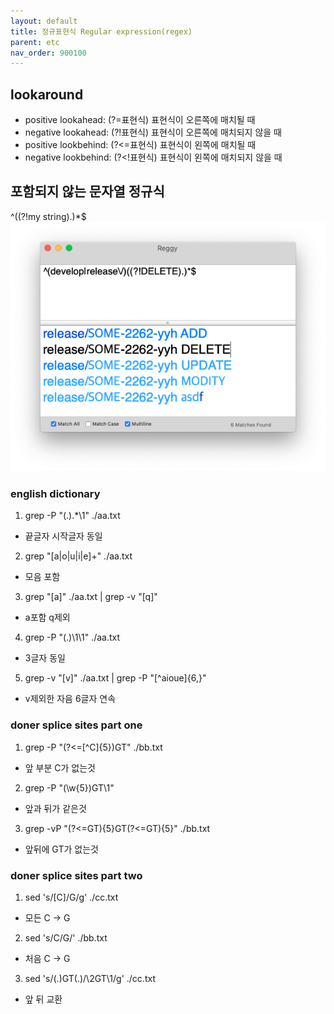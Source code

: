 ```yaml
---
layout: default
title: 정규표현식 Regular expression(regex)
parent: etc
nav_order: 900100
---
```

## lookaround
* positive lookahead: (?=표현식) 표현식이 오른쪽에 매치될 때
* negative lookahead: (?!표현식) 표현식이 오른쪽에 매치되지 않을 때
* positive lookbehind: (?<=표현식) 표현식이 왼쪽에 매치될 때
* negative lookbehind: (?<!표현식) 표현식이 왼쪽에 매치되지 않을 때

## 포함되지 않는 문자열 정규식
^((?!my string).)*$
![](../../attach/regex-look-ahead01.png)

### english dictionary
1. grep -P "(.).*\1" ./aa.txt
- 끝글자 시작글자 동일
2. grep "[a|o|u|i|e]\+" ./aa.txt
- 모음 포함
3. grep "[a]" ./aa.txt | grep -v "[q]"
- a포함 q제외
4. grep -P "(.)\1\1" ./aa.txt
- 3글자 동일
5. grep -v "[v]" ./aa.txt | grep -P "[^aioue]{6,}"
- v제외한 자음 6글자 연속

### doner splice sites part one
1. grep -P "(?<=[^C]{5})GT" ./bb.txt
- 앞 부분 C가 없는것
2. grep -P "(\w{5})GT\1"
- 앞과 뒤가 같은것
3. grep -vP "(?<=GT){5}GT(?<=GT){5}" ./bb.txt
- 앞뒤에 GT가 없는것

### doner splice sites part two
1. sed 's/[C]/G/g' ./cc.txt
- 모든 C -> G
2. sed 's/C/G/' ./bb.txt
- 처음 C -> G
3. sed 's/(.)GT(.)/\2GT\1/g' ./cc.txt
- 앞 뒤 교환
